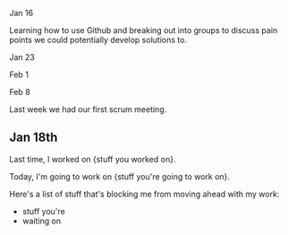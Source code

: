 Jan 16

Learning how to use Github and breaking out into groups to discuss pain points we could potentially develop solutions to. 

Jan 23


Feb 1 


Feb 8 

Last week we had our first scrum meeting. 



## Jan 18th

Last time, I worked on {stuff you worked on}.

Today, I'm going to work on {stuff you're going to work on}.

Here's a list of stuff that's blocking me from moving ahead with my work:
- stuff you're
- waiting on
